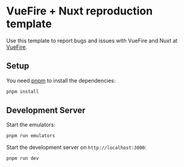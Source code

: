# VueFire + Nuxt reproduction template

Use this template to report bugs and issues with VueFire and Nuxt at [VueFire](https://github.com/vuejs/vuefire).

## Setup

You need [pnpm](https://pnpm.io/) to install the dependencies:

```bash
pnpm install
```

## Development Server

Start the emulators:

```bash
pnpm run emulators
```

Start the development server on `http://localhost:3000`:

```bash
pnpm run dev
```

